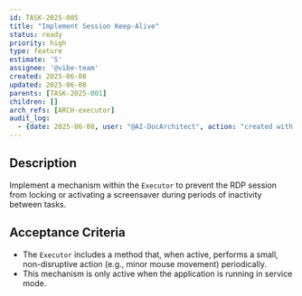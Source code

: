 ```yaml
---
id: TASK-2025-005
title: "Implement Session Keep-Alive"
status: ready
priority: high
type: feature
estimate: 'S'
assignee: '@vibe-team'
created: 2025-06-08
updated: 2025-06-08
parents: [TASK-2025-001]
children: []
arch_refs: [ARCH-executor]
audit_log:
  - {date: 2025-06-08, user: "@AI-DocArchitect", action: "created with status ready"}
---
```

## Description
Implement a mechanism within the `Executor` to prevent the RDP session from locking or activating a screensaver during periods of inactivity between tasks.

## Acceptance Criteria
*   The `Executor` includes a method that, when active, performs a small, non-disruptive action (e.g., minor mouse movement) periodically.
*   This mechanism is only active when the application is running in service mode. 